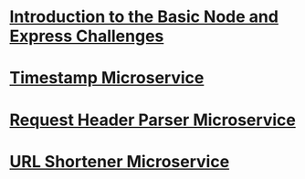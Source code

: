 # [Introduction to the Basic Node and Express Challenges](https://www.freecodecamp.org/learn/apis-and-microservices/basic-node-and-express/)

# [Timestamp Microservice](https://www.freecodecamp.org/learn/apis-and-microservices/apis-and-microservices-projects/timestamp-microservice)

# [Request Header Parser Microservice](https://www.freecodecamp.org/learn/apis-and-microservices/apis-and-microservices-projects/request-header-parser-microservice)

# [URL Shortener Microservice](https://www.freecodecamp.org/learn/apis-and-microservices/apis-and-microservices-projects/url-shortener-microservice)
